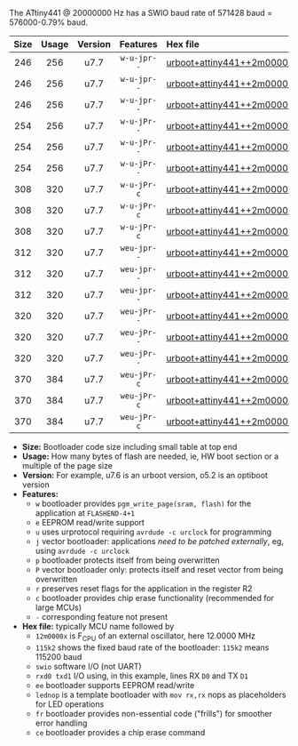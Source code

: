 The ATtiny441 @ 20000000 Hz has a SWIO baud rate of 571428 baud = 576000-0.79% baud.

|Size|Usage|Version|Features|Hex file|
|:-:|:-:|:-:|:-:|:--|
|246|256|u7.7|`w-u-jpr--`|[urboot+attiny441++2m0000x+++57k6_swio_rxa2_txa1_lednop.hex](https://raw.githubusercontent.com/stefanrueger/urboot.hex/main/mcus/attiny441/external_oscillator/fcpu++2m0000_Hz/br+++57k6_bps/urboot+attiny441++2m0000x+++57k6_swio_rxa2_txa1_lednop.hex)|
|246|256|u7.7|`w-u-jpr--`|[urboot+attiny441++2m0000x+++57k6_swio_rxa4_txa5_lednop.hex](https://raw.githubusercontent.com/stefanrueger/urboot.hex/main/mcus/attiny441/external_oscillator/fcpu++2m0000_Hz/br+++57k6_bps/urboot+attiny441++2m0000x+++57k6_swio_rxa4_txa5_lednop.hex)|
|246|256|u7.7|`w-u-jpr--`|[urboot+attiny441++2m0000x+++57k6_swio_rxb2_txa7_lednop.hex](https://raw.githubusercontent.com/stefanrueger/urboot.hex/main/mcus/attiny441/external_oscillator/fcpu++2m0000_Hz/br+++57k6_bps/urboot+attiny441++2m0000x+++57k6_swio_rxb2_txa7_lednop.hex)|
|254|256|u7.7|`w-u-jPr--`|[urboot+attiny441++2m0000x+++57k6_swio_rxa2_txa1.hex](https://raw.githubusercontent.com/stefanrueger/urboot.hex/main/mcus/attiny441/external_oscillator/fcpu++2m0000_Hz/br+++57k6_bps/urboot+attiny441++2m0000x+++57k6_swio_rxa2_txa1.hex)|
|254|256|u7.7|`w-u-jPr--`|[urboot+attiny441++2m0000x+++57k6_swio_rxa4_txa5.hex](https://raw.githubusercontent.com/stefanrueger/urboot.hex/main/mcus/attiny441/external_oscillator/fcpu++2m0000_Hz/br+++57k6_bps/urboot+attiny441++2m0000x+++57k6_swio_rxa4_txa5.hex)|
|254|256|u7.7|`w-u-jPr--`|[urboot+attiny441++2m0000x+++57k6_swio_rxb2_txa7.hex](https://raw.githubusercontent.com/stefanrueger/urboot.hex/main/mcus/attiny441/external_oscillator/fcpu++2m0000_Hz/br+++57k6_bps/urboot+attiny441++2m0000x+++57k6_swio_rxb2_txa7.hex)|
|308|320|u7.7|`w-u-jPr-c`|[urboot+attiny441++2m0000x+++57k6_swio_rxa2_txa1_lednop_fr_ce.hex](https://raw.githubusercontent.com/stefanrueger/urboot.hex/main/mcus/attiny441/external_oscillator/fcpu++2m0000_Hz/br+++57k6_bps/urboot+attiny441++2m0000x+++57k6_swio_rxa2_txa1_lednop_fr_ce.hex)|
|308|320|u7.7|`w-u-jPr-c`|[urboot+attiny441++2m0000x+++57k6_swio_rxa4_txa5_lednop_fr_ce.hex](https://raw.githubusercontent.com/stefanrueger/urboot.hex/main/mcus/attiny441/external_oscillator/fcpu++2m0000_Hz/br+++57k6_bps/urboot+attiny441++2m0000x+++57k6_swio_rxa4_txa5_lednop_fr_ce.hex)|
|308|320|u7.7|`w-u-jPr-c`|[urboot+attiny441++2m0000x+++57k6_swio_rxb2_txa7_lednop_fr_ce.hex](https://raw.githubusercontent.com/stefanrueger/urboot.hex/main/mcus/attiny441/external_oscillator/fcpu++2m0000_Hz/br+++57k6_bps/urboot+attiny441++2m0000x+++57k6_swio_rxb2_txa7_lednop_fr_ce.hex)|
|312|320|u7.7|`weu-jpr--`|[urboot+attiny441++2m0000x+++57k6_swio_rxa2_txa1_ee_lednop.hex](https://raw.githubusercontent.com/stefanrueger/urboot.hex/main/mcus/attiny441/external_oscillator/fcpu++2m0000_Hz/br+++57k6_bps/urboot+attiny441++2m0000x+++57k6_swio_rxa2_txa1_ee_lednop.hex)|
|312|320|u7.7|`weu-jpr--`|[urboot+attiny441++2m0000x+++57k6_swio_rxa4_txa5_ee_lednop.hex](https://raw.githubusercontent.com/stefanrueger/urboot.hex/main/mcus/attiny441/external_oscillator/fcpu++2m0000_Hz/br+++57k6_bps/urboot+attiny441++2m0000x+++57k6_swio_rxa4_txa5_ee_lednop.hex)|
|312|320|u7.7|`weu-jpr--`|[urboot+attiny441++2m0000x+++57k6_swio_rxb2_txa7_ee_lednop.hex](https://raw.githubusercontent.com/stefanrueger/urboot.hex/main/mcus/attiny441/external_oscillator/fcpu++2m0000_Hz/br+++57k6_bps/urboot+attiny441++2m0000x+++57k6_swio_rxb2_txa7_ee_lednop.hex)|
|320|320|u7.7|`weu-jPr--`|[urboot+attiny441++2m0000x+++57k6_swio_rxa2_txa1_ee.hex](https://raw.githubusercontent.com/stefanrueger/urboot.hex/main/mcus/attiny441/external_oscillator/fcpu++2m0000_Hz/br+++57k6_bps/urboot+attiny441++2m0000x+++57k6_swio_rxa2_txa1_ee.hex)|
|320|320|u7.7|`weu-jPr--`|[urboot+attiny441++2m0000x+++57k6_swio_rxa4_txa5_ee.hex](https://raw.githubusercontent.com/stefanrueger/urboot.hex/main/mcus/attiny441/external_oscillator/fcpu++2m0000_Hz/br+++57k6_bps/urboot+attiny441++2m0000x+++57k6_swio_rxa4_txa5_ee.hex)|
|320|320|u7.7|`weu-jPr--`|[urboot+attiny441++2m0000x+++57k6_swio_rxb2_txa7_ee.hex](https://raw.githubusercontent.com/stefanrueger/urboot.hex/main/mcus/attiny441/external_oscillator/fcpu++2m0000_Hz/br+++57k6_bps/urboot+attiny441++2m0000x+++57k6_swio_rxb2_txa7_ee.hex)|
|370|384|u7.7|`weu-jPr-c`|[urboot+attiny441++2m0000x+++57k6_swio_rxa2_txa1_ee_lednop_fr_ce.hex](https://raw.githubusercontent.com/stefanrueger/urboot.hex/main/mcus/attiny441/external_oscillator/fcpu++2m0000_Hz/br+++57k6_bps/urboot+attiny441++2m0000x+++57k6_swio_rxa2_txa1_ee_lednop_fr_ce.hex)|
|370|384|u7.7|`weu-jPr-c`|[urboot+attiny441++2m0000x+++57k6_swio_rxa4_txa5_ee_lednop_fr_ce.hex](https://raw.githubusercontent.com/stefanrueger/urboot.hex/main/mcus/attiny441/external_oscillator/fcpu++2m0000_Hz/br+++57k6_bps/urboot+attiny441++2m0000x+++57k6_swio_rxa4_txa5_ee_lednop_fr_ce.hex)|
|370|384|u7.7|`weu-jPr-c`|[urboot+attiny441++2m0000x+++57k6_swio_rxb2_txa7_ee_lednop_fr_ce.hex](https://raw.githubusercontent.com/stefanrueger/urboot.hex/main/mcus/attiny441/external_oscillator/fcpu++2m0000_Hz/br+++57k6_bps/urboot+attiny441++2m0000x+++57k6_swio_rxb2_txa7_ee_lednop_fr_ce.hex)|

- **Size:** Bootloader code size including small table at top end
- **Usage:** How many bytes of flash are needed, ie, HW boot section or a multiple of the page size
- **Version:** For example, u7.6 is an urboot version, o5.2 is an optiboot version
- **Features:**
  + `w` bootloader provides `pgm_write_page(sram, flash)` for the application at `FLASHEND-4+1`
  + `e` EEPROM read/write support
  + `u` uses urprotocol requiring `avrdude -c urclock` for programming
  + `j` vector bootloader: applications *need to be patched externally*, eg, using `avrdude -c urclock`
  + `p` bootloader protects itself from being overwritten
  + `P` vector bootloader only: protects itself and reset vector from being overwritten
  + `r` preserves reset flags for the application in the register R2
  + `c` bootloader provides chip erase functionality (recommended for large MCUs)
  + `-` corresponding feature not present
- **Hex file:** typically MCU name followed by
  + `12m0000x` is F<sub>CPU</sub> of an external oscillator, here 12.0000 MHz
  + `115k2` shows the fixed baud rate of the bootloader: `115k2` means 115200 baud
  + `swio` software I/O (not UART)
  + `rxd0 txd1` I/O using, in this example, lines RX `D0` and TX `D1`
  + `ee` bootloader supports EEPROM read/write
  + `lednop` is a template bootloader with `mov rx,rx` nops as placeholders for LED operations
  + `fr` bootloader provides non-essential code ("frills") for smoother error handling
  + `ce` bootloader provides a chip erase command
